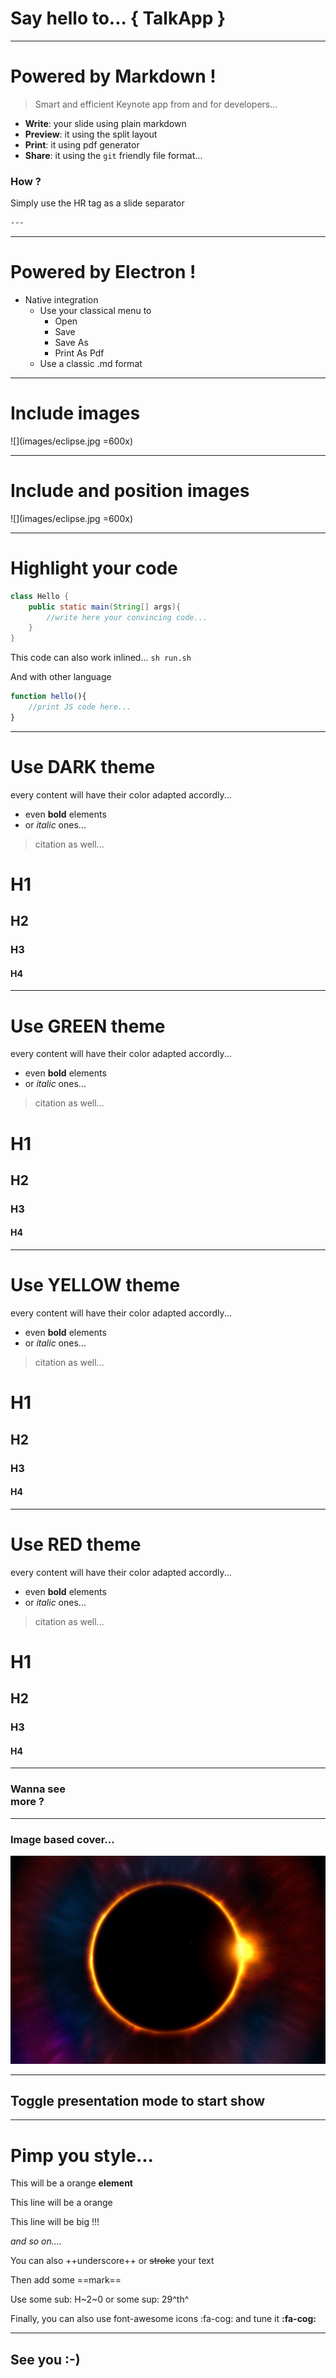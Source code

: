 <!--{.darkSlide}-->
# Say hello to... **{ TalkApp }**   <!--{.shout}-->

---
# Powered by **Markdown** !

> Smart and efficient Keynote app from and for developers...

- **Write**: your slide using plain markdown
- **Preview**: it using the split layout
- **Print**: it using pdf generator
- **Share**: it using the `git` friendly file format...

### How ?

Simply use the HR tag as a slide separator

``` sh
---
```

---
# Powered by Electron !

- Native integration
    - Use your classical menu to
        - Open
        - Save
        - Save As
        - Print As Pdf
    - Use a classic .md format
---
# Include images 

![](images/eclipse.jpg =600x)

---
# Include and position images 

![](images/eclipse.jpg =600x) <!--{style="position:absolute;right:200px;top:200px"}-->

---
# Highlight your code

``` java
class Hello {
    public static main(String[] args){
        //write here your convincing code...
    }
}
```

This code can also work inlined... ```sh run.sh```

And with other language

``` js
function hello(){
    //print JS code here...
}
```

---
<!--{.darkSlide}-->
# Use DARK theme

every content will have their color adapted accordly...
- even **bold** elements
- or *italic* ones...

> citation as well...

# H1
## H2
### H3
#### H4

---
<!--{.greenSlide}-->
# Use GREEN theme

every content will have their color adapted accordly...
- even **bold** elements
- or *italic* ones...

> citation as well...

# H1
## H2
### H3
#### H4

---
<!--{.yellowSlide}-->
# Use YELLOW theme

every content will have their color adapted accordly...
- even **bold** elements
- or *italic* ones...

> citation as well...

# H1
## H2
### H3
#### H4

---
<!--{.redSlide}-->
# Use RED theme

every content will have their color adapted accordly...
- even **bold** elements
- or *italic* ones...

> citation as well...

# H1
## H2
### H3
#### H4

---
<!--{.darkSlide}-->
### **Wanna see <br /> more ?** <!--{.shout}-->

---
<!--{.darkSlide}-->
### Image based cover... <!--{.shout}-->

![](images/eclipse.jpg) <!--{.cover style="border-radius:15px;width:900px"}-->

---
## Toggle presentation mode to start show<!--{.shout}-->

---
# Pimp you style...

This will be a orange **element** <!--{style="color:orange;"}-->

This line will be a orange <!--{style="color:orange;"}-->

This line will be big !!! <!--{style="font-size: 80px"}-->

*and so on....*

You can also ++underscore++ or ~~stroke~~ your text

Then add some ==mark==

Use some sub: H~2~0 or some sup: 29^th^

Finally, you can also use font-awesome icons :fa-cog: and tune it **:fa-cog:** <!--{style="color:orange"}-->

---
<!--{.darkSlide}-->

<h2 class="shout">See you <b>:-)</b></h2> 